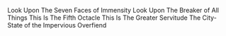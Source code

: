 Look Upon The Seven Faces of Immensity
Look Upon The Breaker of All Things
This Is The Fifth Octacle
This Is The Greater Servitude
The City-State of the Impervious Overfiend